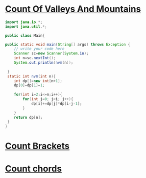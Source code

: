 # [**Count Of Valleys And Mountains**](https://pepcoding.com/resources/data-structures-and-algorithms-in-java-levelup/dynamic-programming/count-valleys-mountains-official/ojquestion)

```java
import java.io.*;
import java.util.*;

public class Main{

public static void main(String[] args) throws Exception {
    // write your code here
    Scanner sc=new Scanner(System.in);
    int n=sc.nextInt();
    System.out.println(nvm(n));
    
 }
 static int nvm(int n){
    int dp[]=new int[n+1];
    dp[0]=dp[1]=1;
    
    for(int i=2;i<=n;i++){
        for(int j=0; j<i; j++){
            dp[i]+=dp[j]*dp[i-j-1];
        }
    }
    return dp[n];
 }
}
```
# [**Count Brackets**](https://pepcoding.com/resources/data-structures-and-algorithms-in-java-levelup/dynamic-programming/count-brackets-official/ojquestion)
# [**Count chords**](https://pepcoding.com/resources/data-structures-and-algorithms-in-java-levelup/dynamic-programming/circle-and-chords-official/ojquestion)